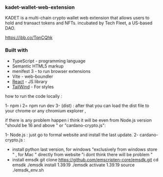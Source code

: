### kadet-wallet-web-extension
KADET is a multi-chain crypto wallet web extension that allows users to hold and transact tokens and NFTs. incubated by Tech Fleet, a US-based DAO.

https://ibb.co/TqnCQhk


### Built with

- TypeScript - programming language 
- Semantic HTML5 markup
- menifest 3 - to run browser extensions
- Vite - web-boundler
- [React](https://reactjs.org/) - JS library
- [TailWind](https://tailwindcss.com/) - For styles
  

how to run the code locally : 

1- npm i
2= npm run dev
3- (dist) : after that you can load the dist file to your chrome or any chromium explorer ,

if there is any problem happen i think it will be even from Node.js version "should be 16 and above " or "cardano-crypto.js":

1- Node.js : just go to formal website and install the last update.
2- cardano-crypto.js :
  - install python  last version, for windows "exclusively from windows store "  , for Mac " directly from website "i dont think there will be problem "
  - install  emsdk
    git clone https://github.com/emscripten-core/emsdk.git
    cd emsdk
    ./emsdk install 1.39.19
    ./emsdk activate 1.39.19 
    source ./emsdk_env.sh


